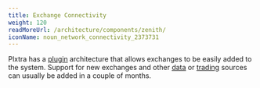 ```yaml
---
title: Exchange Connectivity
weight: 120
readMoreUrl: /architecture/components/zenith/
iconName: noun_network_connectivity_2373731
---
```


Plxtra has a [plugin](/architecture/components/zenith/) architecture that allows exchanges to be easily added to the system.  Support for new exchanges and other [data](/architecture/functionalities/feed-server/) or [trading](/architecture/functionalities/trading-adapter/) sources can usually be added in a couple of months.
